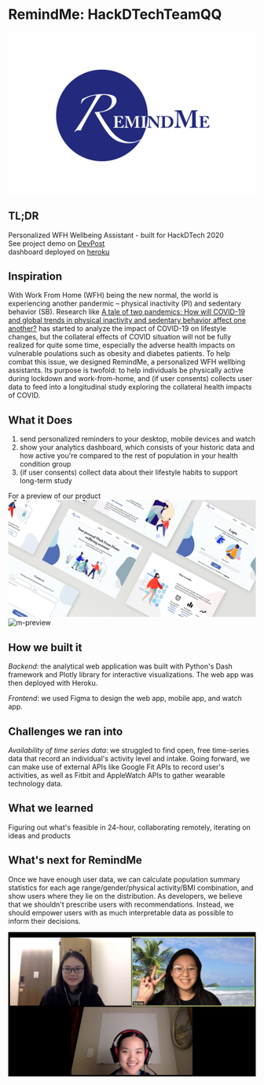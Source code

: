 # RemindMe: HackDTechTeamQQ
![logo](https://github.com/YunyaoZhu/HackDTechTeamQQ/blob/master/assets/Logo.jpg?raw=true)


## TL;DR
Personalized WFH Wellbeing Assistant - built for HackDTech 2020 <br />
See project demo on [DevPost](https://devpost.com/software/remindme-yjgzut) <br />
dashboard deployed on [heroku](https://descriptive-fitness.herokuapp.com) <br />

## Inspiration 
With Work From Home (WFH) being the new normal, the world is experiencing another pandermic – physical inactivity (PI) and sedentary behavior (SB). Research like [A tale of two pandemics: How will COVID-19 and global trends in physical inactivity and sedentary behavior affect one another?](https://www.ncbi.nlm.nih.gov/pmc/articles/PMC7194897/?fbclid=IwAR0xzJqHepeadte1tYOV5Aio1q5MIhjwMBsTZNy4GV0-mKem7cVwgamSMCo) has started to analyze the impact of COVID-19 on lifestyle changes, but the collateral effects of COVID situation will not be fully realized for quite some time, especially the adverse health impacts on vulnerable poulations such as obesity and diabetes patients. To help combat this issue, we designed RemindMe, a personalized WFH wellbing assistants. Its purpose is twofold: to help individuals be physically active during lockdown and work-from-home, and (if user consents) collects user data to feed into a longitudinal study exploring the collateral health impacts of COVID. 

## What it Does 
1) send personalized reminders to your desktop, mobile devices and watch 
2) show your analytics dashboard, which consists of your historic data and how active you're compared to the rest of population in your health condition group
3) (if user consents) collect data about their lifestyle habits to support long-term study 

For a preview of our product 
![d-preview](https://github.com/YunyaoZhu/HackDTechTeamQQ/blob/master/assets/Desktop.png?raw=true)
![m-preview](https://github.com/YunyaoZhu/HackDTechTeamQQ/blob/master/assets/Mobile.png?raw=true)

## How we built it 
_Backend_: the analytical web application was built with Python's Dash framework and Plotly library for interactive visualizations. The web app was then deployed with Heroku. 

_Frontend_: we used Figma to design the web app, mobile app, and watch app. 

## Challenges we ran into 
_Availability of time series data_: we struggled to find open, free time-series data that record an individual's activity level and intake. Going forward, we can make use of external APIs like Google Fit APIs to record user's activities, as well as Fitbit and AppleWatch APIs to gather wearable technology data. 


## What we learned 
Figuring out what's feasible in 24-hour, collaborating remotely, iterating on ideas and products 


## What's next for RemindMe 
Once we have enough user data, we can calculate population summary statistics for each age range/gender/physical activity/BMI combination, and show users where they lie on the distribution. As developers, we believe that we shouldn't prescribe users with recommendations. Instead, we should empower users with as much interpretable data as possible to inform their decisions. 

![teamPhoto](https://github.com/YunyaoZhu/HackDTechTeamQQ/blob/master/assets/QQ.png?raw=true)
